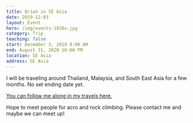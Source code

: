 ```yaml
---
title: Brian in SE Asia
date: 2019-12-03
layout: Event
hero: /img/events-1920x.jpg
category: Trip
teaching: false
start: December 3, 2019 8:00 AM
end: August 31, 2020 10:00 PM
location: SE Asia
address: SE Asia
---
```


I will be traveling around Thailand, Malaysia, and South East Asia for a few months. No set ending date yet. 

[You can follow me along in my travels here.](https://findpenguins.com/brianrc "Visit me on FindPenguins")

Hope to meet people for acro and rock climbing. Please contact me and maybe we can meet up!
